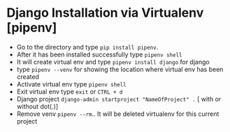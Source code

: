 # Django Installation via Virtualenv [pipenv]

- Go to the directory and type `pip install pipenv`.
- After it has been installed successfully type `pipenv shell`
- It will create virtual env and type  `pipenv install django` for django
- type `pipenv --venv` for showing the location where virtual env has been created
- Activate virtual env type `pipenv shell`
- Exit virtual env type `exit` or `CTRL + d`
- Django project `django-admin startproject "NameOfProject" .` [ with or without dot(.)]
- Remove venv `pipenv --rm`.. It will be deleted virtualenv for this current project
